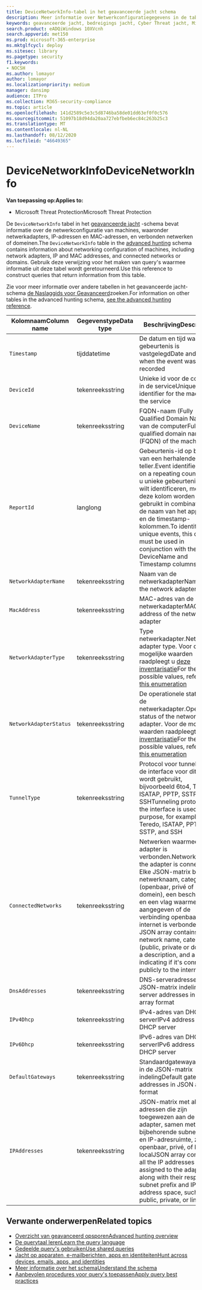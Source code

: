 ```yaml
---
title: DeviceNetworkInfo-tabel in het geavanceerde jacht schema
description: Meer informatie over Netwerkconfiguratiegegevens in de tabel DeviceNetworkInfo van het schema geavanceerde jacht
keywords: geavanceerde jacht, bedreigings jacht, Cyber Threat jacht, Microsoft Threat Protection, Microsoft 365, MTP, m365, Search, query, Telemetry, schema naslag, kusto, tabel, kolom, gegevenstype, beschrijving, machinenetworkinfo, DeviceNetworkInfo, apparaat, computer, Mac, IP, adapter, computer, Mac, IP, adapter, DNS, DHCP, gateway, tunnel
search.product: eADQiWindows 10XVcnh
search.appverid: met150
ms.prod: microsoft-365-enterprise
ms.mktglfcycl: deploy
ms.sitesec: library
ms.pagetype: security
f1.keywords:
- NOCSH
ms.author: lomayor
author: lomayor
ms.localizationpriority: medium
manager: dansimp
audience: ITPro
ms.collection: M365-security-compliance
ms.topic: article
ms.openlocfilehash: 141d2589c5e3c5d8746ba58de01dd63ef0f0c576
ms.sourcegitcommit: 51097b18d94da20aa727ebfbeb6ec84c263b25c3
ms.translationtype: MT
ms.contentlocale: nl-NL
ms.lasthandoff: 08/12/2020
ms.locfileid: "46649365"
---
```

# <a name="devicenetworkinfo"></a><span data-ttu-id="6805d-104">DeviceNetworkInfo</span><span class="sxs-lookup"><span data-stu-id="6805d-104">DeviceNetworkInfo</span></span>

<span data-ttu-id="6805d-105">**Van toepassing op:**</span><span class="sxs-lookup"><span data-stu-id="6805d-105">**Applies to:**</span></span>
- <span data-ttu-id="6805d-106">Microsoft Threat Protection</span><span class="sxs-lookup"><span data-stu-id="6805d-106">Microsoft Threat Protection</span></span>



<span data-ttu-id="6805d-107">De `DeviceNetworkInfo` tabel in het [geavanceerde jacht](advanced-hunting-overview.md) -schema bevat informatie over de netwerkconfiguratie van machines, waaronder netwerkadapters, IP-adressen en MAC-adressen, en verbonden netwerken of domeinen.</span><span class="sxs-lookup"><span data-stu-id="6805d-107">The `DeviceNetworkInfo` table in the [advanced hunting](advanced-hunting-overview.md) schema contains information about networking configuration of machines, including network adapters, IP and MAC addresses, and connected networks or domains.</span></span> <span data-ttu-id="6805d-108">Gebruik deze verwijzing voor het maken van query's waarmee informatie uit deze tabel wordt geretourneerd.</span><span class="sxs-lookup"><span data-stu-id="6805d-108">Use this reference to construct queries that return information from this table.</span></span>

<span data-ttu-id="6805d-109">Zie voor meer informatie over andere tabellen in het geavanceerde jacht-schema [de Naslaggids voor Geavanceerd](advanced-hunting-schema-tables.md)zoeken.</span><span class="sxs-lookup"><span data-stu-id="6805d-109">For information on other tables in the advanced hunting schema, [see the advanced hunting reference](advanced-hunting-schema-tables.md).</span></span>

| <span data-ttu-id="6805d-110">Kolomnaam</span><span class="sxs-lookup"><span data-stu-id="6805d-110">Column name</span></span> | <span data-ttu-id="6805d-111">Gegevenstype</span><span class="sxs-lookup"><span data-stu-id="6805d-111">Data type</span></span> | <span data-ttu-id="6805d-112">Beschrijving</span><span class="sxs-lookup"><span data-stu-id="6805d-112">Description</span></span> |
|-------------|-----------|-------------|
| `Timestamp` | <span data-ttu-id="6805d-113">tijd</span><span class="sxs-lookup"><span data-stu-id="6805d-113">datetime</span></span> | <span data-ttu-id="6805d-114">De datum en tijd waarop de gebeurtenis is vastgelegd</span><span class="sxs-lookup"><span data-stu-id="6805d-114">Date and time when the event was recorded</span></span> |
| `DeviceId` | <span data-ttu-id="6805d-115">tekenreeks</span><span class="sxs-lookup"><span data-stu-id="6805d-115">string</span></span> | <span data-ttu-id="6805d-116">Unieke id voor de computer in de service</span><span class="sxs-lookup"><span data-stu-id="6805d-116">Unique identifier for the machine in the service</span></span> |
| `DeviceName` | <span data-ttu-id="6805d-117">tekenreeks</span><span class="sxs-lookup"><span data-stu-id="6805d-117">string</span></span> | <span data-ttu-id="6805d-118">FQDN-naam (Fully Qualified Domain Name) van de computer</span><span class="sxs-lookup"><span data-stu-id="6805d-118">Fully qualified domain name (FQDN) of the machine</span></span> |
| `ReportId` | <span data-ttu-id="6805d-119">lang</span><span class="sxs-lookup"><span data-stu-id="6805d-119">long</span></span> | <span data-ttu-id="6805d-120">Gebeurtenis-id op basis van een herhalende teller.</span><span class="sxs-lookup"><span data-stu-id="6805d-120">Event identifier based on a repeating counter.</span></span> <span data-ttu-id="6805d-121">Als u unieke gebeurtenissen wilt identificeren, moet deze kolom worden gebruikt in combinatie met de naam van het apparaat en de timestamp-kolommen.</span><span class="sxs-lookup"><span data-stu-id="6805d-121">To identify unique events, this column must be used in conjunction with the DeviceName and Timestamp columns</span></span> |
| `NetworkAdapterName` | <span data-ttu-id="6805d-122">tekenreeks</span><span class="sxs-lookup"><span data-stu-id="6805d-122">string</span></span> | <span data-ttu-id="6805d-123">Naam van de netwerkadapter</span><span class="sxs-lookup"><span data-stu-id="6805d-123">Name of the network adapter</span></span> |
| `MacAddress` | <span data-ttu-id="6805d-124">tekenreeks</span><span class="sxs-lookup"><span data-stu-id="6805d-124">string</span></span> | <span data-ttu-id="6805d-125">MAC-adres van de netwerkadapter</span><span class="sxs-lookup"><span data-stu-id="6805d-125">MAC address of the network adapter</span></span> |
| `NetworkAdapterType` | <span data-ttu-id="6805d-126">tekenreeks</span><span class="sxs-lookup"><span data-stu-id="6805d-126">string</span></span> | <span data-ttu-id="6805d-127">Type netwerkadapter.</span><span class="sxs-lookup"><span data-stu-id="6805d-127">Network adapter type.</span></span> <span data-ttu-id="6805d-128">Voor de mogelijke waarden raadpleegt u [deze inventarisatie](https://docs.microsoft.com/dotnet/api/system.net.networkinformation.networkinterfacetype?view=netframework-4.7.2)</span><span class="sxs-lookup"><span data-stu-id="6805d-128">For the possible values, refer to [this enumeration](https://docs.microsoft.com/dotnet/api/system.net.networkinformation.networkinterfacetype?view=netframework-4.7.2)</span></span> |
| `NetworkAdapterStatus` | <span data-ttu-id="6805d-129">tekenreeks</span><span class="sxs-lookup"><span data-stu-id="6805d-129">string</span></span> | <span data-ttu-id="6805d-130">De operationele status van de netwerkadapter.</span><span class="sxs-lookup"><span data-stu-id="6805d-130">Operational status of the network adapter.</span></span> <span data-ttu-id="6805d-131">Voor de mogelijke waarden raadpleegt u [deze inventarisatie](https://docs.microsoft.com/dotnet/api/system.net.networkinformation.operationalstatus?view=netframework-4.7.2)</span><span class="sxs-lookup"><span data-stu-id="6805d-131">For the possible values, refer to [this enumeration](https://docs.microsoft.com/dotnet/api/system.net.networkinformation.operationalstatus?view=netframework-4.7.2)</span></span> |
| `TunnelType` | <span data-ttu-id="6805d-132">tekenreeks</span><span class="sxs-lookup"><span data-stu-id="6805d-132">string</span></span> | <span data-ttu-id="6805d-133">Protocol voor tunneling, als de interface voor dit doel wordt gebruikt, bijvoorbeeld 6to4, Teredo, ISATAP, PPTP, SSTP en SSH</span><span class="sxs-lookup"><span data-stu-id="6805d-133">Tunneling protocol, if the interface is used for this purpose, for example 6to4, Teredo, ISATAP, PPTP, SSTP, and SSH</span></span> |
| `ConnectedNetworks` | <span data-ttu-id="6805d-134">tekenreeks</span><span class="sxs-lookup"><span data-stu-id="6805d-134">string</span></span> | <span data-ttu-id="6805d-135">Netwerken waarmee de adapter is verbonden.</span><span class="sxs-lookup"><span data-stu-id="6805d-135">Networks that the adapter is connected to.</span></span> <span data-ttu-id="6805d-136">Elke JSON-matrix bevat de netwerknaam, categorie (openbaar, privé of domein), een beschrijving en een vlag waarmee wordt aangegeven of de verbinding openbaar met internet is verbonden.</span><span class="sxs-lookup"><span data-stu-id="6805d-136">Each JSON array contains the network name, category (public, private or domain), a description, and a flag indicating if it's connected publicly to the internet</span></span> |
| `DnsAddresses` | <span data-ttu-id="6805d-137">tekenreeks</span><span class="sxs-lookup"><span data-stu-id="6805d-137">string</span></span> | <span data-ttu-id="6805d-138">DNS-serveradressen in JSON-matrix indeling</span><span class="sxs-lookup"><span data-stu-id="6805d-138">DNS server addresses in JSON array format</span></span> |
| `IPv4Dhcp` | <span data-ttu-id="6805d-139">tekenreeks</span><span class="sxs-lookup"><span data-stu-id="6805d-139">string</span></span> | <span data-ttu-id="6805d-140">IPv4-adres van DHCP-server</span><span class="sxs-lookup"><span data-stu-id="6805d-140">IPv4 address of DHCP server</span></span> |
| `IPv6Dhcp` | <span data-ttu-id="6805d-141">tekenreeks</span><span class="sxs-lookup"><span data-stu-id="6805d-141">string</span></span> | <span data-ttu-id="6805d-142">IPv6-adres van DHCP-server</span><span class="sxs-lookup"><span data-stu-id="6805d-142">IPv6 address of DHCP server</span></span> |
| `DefaultGateways` | <span data-ttu-id="6805d-143">tekenreeks</span><span class="sxs-lookup"><span data-stu-id="6805d-143">string</span></span> | <span data-ttu-id="6805d-144">Standaardgatewayadressen in de JSON-matrix indeling</span><span class="sxs-lookup"><span data-stu-id="6805d-144">Default gateway addresses in JSON array format</span></span> |
| `IPAddresses` | <span data-ttu-id="6805d-145">tekenreeks</span><span class="sxs-lookup"><span data-stu-id="6805d-145">string</span></span> | <span data-ttu-id="6805d-146">JSON-matrix met alle IP-adressen die zijn toegewezen aan de adapter, samen met hun bijbehorende subnet prefix en IP-adresruimte, zoals openbaar, privé, of link-local</span><span class="sxs-lookup"><span data-stu-id="6805d-146">JSON array containing all the IP addresses assigned to the adapter, along with their respective subnet prefix and IP address space, such as public, private, or link-local</span></span> |

## <a name="related-topics"></a><span data-ttu-id="6805d-147">Verwante onderwerpen</span><span class="sxs-lookup"><span data-stu-id="6805d-147">Related topics</span></span>
- [<span data-ttu-id="6805d-148">Overzicht van geavanceerd opsporen</span><span class="sxs-lookup"><span data-stu-id="6805d-148">Advanced hunting overview</span></span>](advanced-hunting-overview.md)
- [<span data-ttu-id="6805d-149">De querytaal leren</span><span class="sxs-lookup"><span data-stu-id="6805d-149">Learn the query language</span></span>](advanced-hunting-query-language.md)
- [<span data-ttu-id="6805d-150">Gedeelde query's gebruiken</span><span class="sxs-lookup"><span data-stu-id="6805d-150">Use shared queries</span></span>](advanced-hunting-shared-queries.md)
- [<span data-ttu-id="6805d-151">Jacht op apparaten, e-mailberichten, apps en identiteiten</span><span class="sxs-lookup"><span data-stu-id="6805d-151">Hunt across devices, emails, apps, and identities</span></span>](advanced-hunting-query-emails-devices.md)
- [<span data-ttu-id="6805d-152">Meer informatie over het schema</span><span class="sxs-lookup"><span data-stu-id="6805d-152">Understand the schema</span></span>](advanced-hunting-schema-tables.md)
- [<span data-ttu-id="6805d-153">Aanbevolen procedures voor query's toepassen</span><span class="sxs-lookup"><span data-stu-id="6805d-153">Apply query best practices</span></span>](advanced-hunting-best-practices.md)
